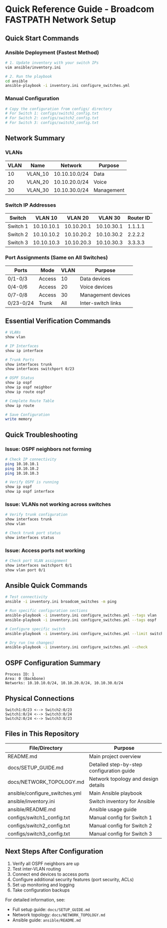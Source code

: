 # Quick Reference Guide - Broadcom FASTPATH Network Setup

## Quick Start Commands

### Ansible Deployment (Fastest Method)
```bash
# 1. Update inventory with your switch IPs
vim ansible/inventory.ini

# 2. Run the playbook
cd ansible
ansible-playbook -i inventory.ini configure_switches.yml
```

### Manual Configuration
```bash
# Copy the configuration from configs/ directory
# For Switch 1: configs/switch1_config.txt
# For Switch 2: configs/switch2_config.txt  
# For Switch 3: configs/switch3_config.txt
```

## Network Summary

### VLANs
| VLAN | Name    | Network       | Purpose    |
|------|---------|---------------|------------|
| 10   | VLAN_10 | 10.10.10.0/24 | Data       |
| 20   | VLAN_20 | 10.10.20.0/24 | Voice      |
| 30   | VLAN_30 | 10.10.30.0/24 | Management |

### Switch IP Addresses
| Switch   | VLAN 10      | VLAN 20      | VLAN 30      | Router ID |
|----------|--------------|--------------|--------------|-----------|
| Switch 1 | 10.10.10.1   | 10.10.20.1   | 10.10.30.1   | 1.1.1.1   |
| Switch 2 | 10.10.10.2   | 10.10.20.2   | 10.10.30.2   | 2.2.2.2   |
| Switch 3 | 10.10.10.3   | 10.10.20.3   | 10.10.30.3   | 3.3.3.3   |

### Port Assignments (Same on All Switches)
| Ports    | Mode   | VLAN | Purpose                |
|----------|--------|------|------------------------|
| 0/1-0/3  | Access | 10   | Data devices           |
| 0/4-0/6  | Access | 20   | Voice devices          |
| 0/7-0/8  | Access | 30   | Management devices     |
| 0/23-0/24| Trunk  | All  | Inter-switch links     |

## Essential Verification Commands

```bash
# VLANs
show vlan

# IP Interfaces
show ip interface

# Trunk Ports
show interfaces trunk
show interfaces switchport 0/23

# OSPF Status
show ip ospf
show ip ospf neighbor
show ip route ospf

# Complete Route Table
show ip route

# Save Configuration
write memory
```

## Quick Troubleshooting

### Issue: OSPF neighbors not forming
```bash
# Check IP connectivity
ping 10.10.10.1
ping 10.10.10.2
ping 10.10.10.3

# Verify OSPF is running
show ip ospf
show ip ospf interface
```

### Issue: VLANs not working across switches
```bash
# Verify trunk configuration
show interfaces trunk
show vlan

# Check trunk port status
show interfaces status
```

### Issue: Access ports not working
```bash
# Check port VLAN assignment
show interfaces switchport 0/1
show vlan port 0/1
```

## Ansible Quick Commands

```bash
# Test connectivity
ansible -i inventory.ini broadcom_switches -m ping

# Run specific configuration sections
ansible-playbook -i inventory.ini configure_switches.yml --tags vlan
ansible-playbook -i inventory.ini configure_switches.yml --tags ospf

# Configure specific switch
ansible-playbook -i inventory.ini configure_switches.yml --limit switch1

# Dry run (no changes)
ansible-playbook -i inventory.ini configure_switches.yml --check
```

## OSPF Configuration Summary

```
Process ID: 1
Area: 0 (Backbone)
Networks: 10.10.10.0/24, 10.10.20.0/24, 10.10.30.0/24
```

## Physical Connections

```
Switch1:0/23 <--> Switch2:0/23
Switch1:0/24 <--> Switch3:0/24
Switch2:0/24 <--> Switch3:0/23
```

## Files in This Repository

| File/Directory              | Purpose                                    |
|-----------------------------|--------------------------------------------|
| README.md                   | Main project overview                      |
| docs/SETUP_GUIDE.md         | Detailed step-by-step configuration guide  |
| docs/NETWORK_TOPOLOGY.md    | Network topology and design details        |
| ansible/configure_switches.yml | Main Ansible playbook                   |
| ansible/inventory.ini       | Switch inventory for Ansible               |
| ansible/README.md           | Ansible usage guide                        |
| configs/switch1_config.txt  | Manual config for Switch 1                 |
| configs/switch2_config.txt  | Manual config for Switch 2                 |
| configs/switch3_config.txt  | Manual config for Switch 3                 |

## Next Steps After Configuration

1. Verify all OSPF neighbors are up
2. Test inter-VLAN routing
3. Connect end devices to access ports
4. Configure additional security features (port security, ACLs)
5. Set up monitoring and logging
6. Take configuration backups

For detailed information, see:
- Full setup guide: `docs/SETUP_GUIDE.md`
- Network topology: `docs/NETWORK_TOPOLOGY.md`
- Ansible guide: `ansible/README.md`
